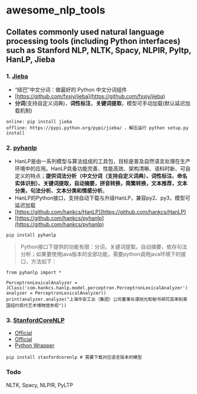 # awesome_nlp_tools
Collates commonly used natural language processing tools (including Python interfaces) such as Stanford NLP, NLTK, Spacy, NLPIR, Pyltp, HanLP, Jieba
---

### 1. [Jieba](https://github.com/ImportMe/awesome_nlp_tools)
- “结巴”中文分词：做最好的 Python 中文分词组件
- [https://github.com/fxsjy/jieba](https://github.com/fxsjy/jieba)
- **分词**(支持自定义词典)，**词性标注**，**关键词提取**，模型可手动加载(默认延迟加载机制)


```shell
online: pip install jieba
offline: https://pypi.python.org/pypi/jieba/ ，解压运行 python setup.py install
```

### 2. [pyhanlp](https://github.com/ImportMe/awesome_nlp_tools)
- HanLP是由一系列模型与算法组成的工具包，目标是普及自然语言处理在生产环境中的应用。HanLP具备功能完善、性能高效、架构清晰、语料时新、可自定义的特点；**提供词法分析（中文分词（支持自定义词典）、词性标注、命名实体识别）、关键词提取，自动摘要，拼音转换，简繁转换，文本推荐，文本分类，句法分析、文本分类和情感分析**。
- HanLP的Python接口，支持自动下载与升级HanLP，兼容py2、py3，模型可延迟加载
- [https://github.com/hankcs/HanLP](https://github.com/hankcs/HanLP)
- [https://github.com/hankcs/pyhanlp](https://github.com/hankcs/pyhanlp)


```shell
pip install pyhanlp
```
> Python接口下提供的功能有限：分词，关键词提取，自动摘要，依存句法分析；如果要使用java版本的全部功能，需要python调用java环境下的接口，方法如下：

```shell
from pyhanlp import *

PerceptronLexicalAnalyzer = JClass('com.hankcs.hanlp.model.perceptron.PerceptronLexicalAnalyzer')
analyzer = PerceptronLexicalAnalyzer()
print(analyzer.analyze("上海华安工业（集团）公司董事长谭旭光和秘书胡花蕊来到美国纽约现代艺术博物馆参观"))
```

### 3. [StanfordCoreNLP](https://github.com/ImportMe/awesome_nlp_tools)

- [Official](https://github.com/stanfordnlp/CoreNLP)
- [Official](https://stanfordnlp.github.io/CoreNLP/)
- [Python Wrapper](https://github.com/Good2NLP/stanford-corenlp)

```shell
pip install stanfordcorenlp # 需要下载对应语言版本的模型
```

### Todo

NLTK, Spacy, NLPIR, PyLTP